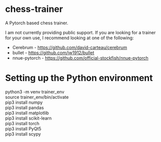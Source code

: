 # chess-trainer

A Pytorch based chess trainer.

I am not currently providing public support.  If you are looking for a trainer for your own use, I recommend looking at one of the following:

* Cerebrum - https://github.com/david-carteau/cerebrum 
* bullet - https://github.com/jw1912/bullet 
* nnue-pytorch - https://github.com/official-stockfish/nnue-pytorch 


# Setting up the Python environment
python3 -m venv trainer_env  
source trainer_env/bin/activate  
pip3 install numpy  
pip3 install pandas  
pip3 install matplotlib  
pip3 install scikit-learn  
pip3 install torch  
pip3 install PyQt5  
pip3 install scypy

